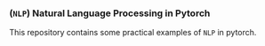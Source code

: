 ### (`NLP`) Natural Language Processing in Pytorch

This repository contains some practical examples of `NLP` in pytorch.
